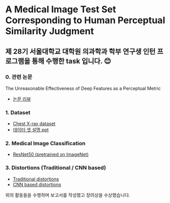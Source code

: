 # A Medical Image Test Set Corresponding to Human Perceptual Similarity Judgment 

## 제 28기 서울대학교 대학원 의과학과 학부 연구생 인턴 프로그램을 통해 수행한 task 입니다. :blush:

### 0. 관련 논문
The Unreasonable Effectiveness of Deep Features as a Perceptual Metric
- [논문 리뷰](https://github.com/better62/Medical-image-testset/blob/main/The%20Unreasonable%20Effectiveness%20of%20Deep%20Features%20as%20a%20Perceptual%20Metric.pdf)


### 1. Dataset
- [Chest X-ray dataset](https://www.kaggle.com/tolgadincer/labeled-chest-xray-images)
- [데이터 셋 설명 ppt](https://github.com/better62/Medical-image-testset/blob/main/Chest%20X-ray%20dataset.pdf)

### 2. Medical Image Classification
- [ResNet50 (pretrained on ImageNet)](https://github.com/better62/Medical-image-testset/tree/Classification-ResNet50)


### 3. Distortions (Traditional / CNN based)
- [Traditional distortions]()
- [CNN based distortions](https://github.com/better62/Medical-image-testset/tree/Distortions)

위의 활동들을 수행하며 보고서를 작성했고 장려상을 수상했습니다.

